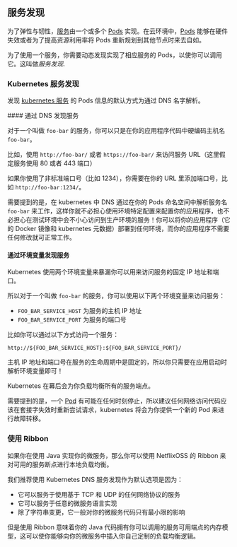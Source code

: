 ## 服务发现

为了弹性与韧性，[服务](../services.html)由一个或多个 [Pods](../pods.html) 实现。在云环境中，[Pods](../pods.html) 能够在硬件失效或者为了提高资源利用率将 Pods 重新规划到其他节点时来去自如。
 
为了使用一个服务，你需要动态发现实现了相应服务的 Pods，以使你可以调用它。这叫做*服务发现*.

### Kubernetes 服务发现

发现 [kubernetes 服务](../services.html) 的 Pods 信息的默认方式为通过 DNS 名字解析。

#### 通过 DNS 发现服务

对于一个叫做 `foo-bar` 的服务，你可以只是在你的应用程序代码中硬编码主机名 `foo-bar`。

比如，使用 `http://foo-bar/` 或者 `https://foo-bar/` 来访问服务 URL（这里假定服务使用 80 或者 443 端口）

如果你使用了非标准端口号（比如 1234），你需要在你的 URL 里添加端口号，比如 `http://foo-bar:1234/`。

需要提到的是，在 kubernetes 中 DNS 通过在你的 Pods 命名空间中解析服务名 `foo-bar` 来工作，这样你就不必担心使用环境特定配置来配置你的应用程序，也不必担心在测试环境中会不小心访问到生产环境的服务！你可以将你的应用程序（它的 Docker 镜像和  kubernetes 元数据）部署到任何环境，而你的应用程序不需要任何修改就可正常工作。

#### 通过环境变量发现服务

Kubernetes 使用两个环境变量来暴漏你可以用来访问服务的固定 IP 地址和端口。

所以对于一个叫做 `foo-bar` 的服务，你可以使用以下两个环境变量来访问服务：

* `FOO_BAR_SERVICE_HOST` 为服务的主机 IP 地址
* `FOO_BAR_SERVICE_PORT` 为服务的端口号

比如你可以通过以下方式访问一个服务：

    http://${FOO_BAR_SERVICE_HOST}:${FOO_BAR_SERVICE_PORT}/
    
主机 IP 地址和端口号在服务的生命周期中是固定的，所以你只需要在应用启动时解析环境变量即可！

Kubernetes 在幕后会为你负载均衡所有的服务端点。

需要提到的是，一个 [Pod](pod.html) 有可能在任何时刻停止，所以建议任何网络访问代码应该在套接字失效时重新尝试请求，kubernetes 将会为你提供一个新的 Pod 来进行故障转移。
        
### 使用 Ribbon

如果你在使用 Java 实现你的微服务，那么你可以使用 NetflixOSS 的 Ribbon 来对可用的服务断点进行本地负载均衡。

我们推荐使用 Kubernetes DNS 服务发现作为默认选项是因为：

* 它可以服务于使用基于 TCP 和 UDP 的任何网络协议的服务
* 它可以服务于任意的微服务语言实现
* 除了字符串变更，它一般对你的微服务代码只有最小限的影响

但是使用 Ribbon 意味着你的 Java 代码拥有你可以调用的服务可用端点的内存模型，这可以使你能够向你的微服务中插入你自己定制的负载均衡逻辑。
